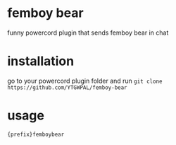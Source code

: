 # femboy bear
funny powercord plugin that sends femboy bear in chat
# installation
go to your powercord plugin folder and run `git clone https://github.com/YTGWPAL/femboy-bear`
# usage
`{prefix}femboybear`
